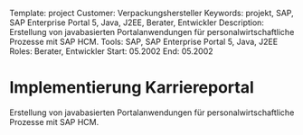 Template: project
Customer: Verpackungshersteller
Keywords: projekt, SAP, SAP Enterprise Portal 5, Java, J2EE, Berater, Entwickler
Description: Erstellung von javabasierten Portalanwendungen für personalwirtschaftliche Prozesse mit SAP HCM.
Tools: SAP, SAP Enterprise Portal 5, Java, J2EE
Roles: Berater, Entwickler
Start: 05.2002
End: 05.2002

# Implementierung Karriereportal

Erstellung von javabasierten Portalanwendungen für personalwirtschaftliche Prozesse mit SAP HCM.


